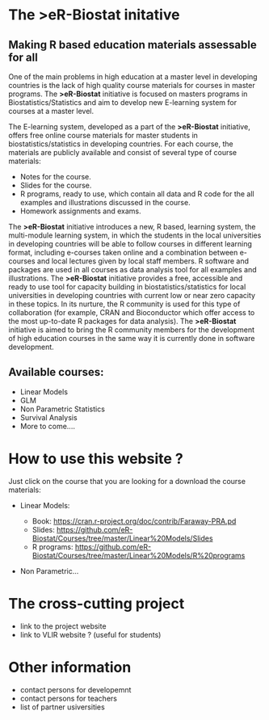 # The >eR-Biostat initative
## Making R based education materials assessable for all
One of the main problems in high education at a master level in developing countries is the lack of high quality course materials for courses in master programs. The **>eR-Biostat**  initiative is focused on masters programs in Biostatistics/Statistics and aim to develop new E-learning system for courses at a master level.

The E-learning system, developed as a part of the **>eR-Biostat**  initiative, offers free online course materials for master students in biostatistics/statistics in developing countries. For each course, the materials are publicly available and consist of several type of course materials: 
* Notes for the course.
* Slides for the course.
* R programs, ready to use, which contain all data and R code for the all examples and illustrations discussed in the course.
* Homework assignments and exams.

The **>eR-Biostat** initiative introduces a new, R based, learning system, the multi-module learning system,  in which the students in the local universities in developing countries will be able to follow courses in different learning format, including e-courses taken online and a combination between e-courses and local lectures given by local staff members. R software and packages are used in all courses as data analysis tool for all examples and illustrations. The **>eR-Biostat**  initiative provides a free, accessible and ready to use tool for capacity building in biostatistics/statistics for local universities in developing countries with current low or near zero capacity in these topics. In its nurture, the R community is used for this type of collaboration (for example, CRAN and Bioconductor which offer access to the most up-to-date R packages for data analysis). The **>eR-Biostat**  initiative is aimed to bring the R community members for the development of high education courses in the same way it is currently done in software development.

## Available courses:
* Linear Models
* GLM
* Non Parametric Statistics
* Survival Analysis
* More to come....

# How to use this website ?
Just click on the course that you are looking for a download the course materials:
* Linear Models: 

  + Book: https://cran.r-project.org/doc/contrib/Faraway-PRA.pd
  + Slides: https://github.com/eR-Biostat/Courses/tree/master/Linear%20Models/Slides
  + R programs: https://github.com/eR-Biostat/Courses/tree/master/Linear%20Models/R%20programs
  
* Non Parametric...
# The cross-cutting project
* link to the project website
* link to VLIR website ? (useful for students)
# Other information
* contact persons for developemnt
* contact persons for teachers
* list of partner usiversities

